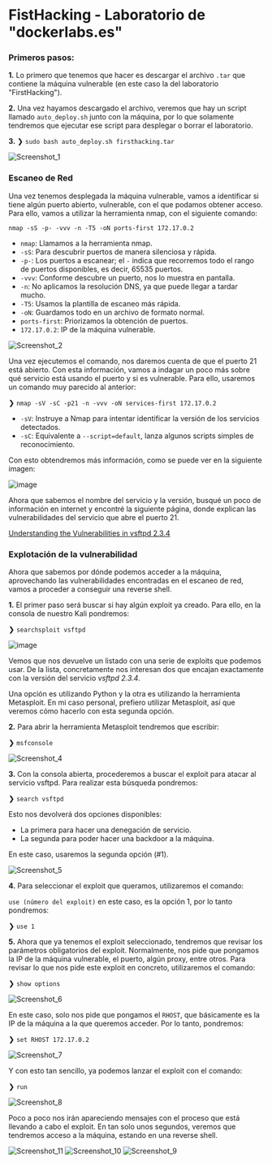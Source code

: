 # FistHacking - Laboratorio de "dockerlabs.es"

### Primeros pasos:
**1.** Lo primero que tenemos que hacer es descargar el archivo `.tar` que contiene la máquina vulnerable (en este caso la del laboratorio "FirstHacking").

**2.** Una vez hayamos descargado el archivo, veremos que hay un script llamado `auto_deploy.sh` junto con la máquina, por lo que solamente tendremos que ejecutar ese script para desplegar o borrar el laboratorio.

**3.** ❯ `sudo bash auto_deploy.sh firsthacking.tar`

![Screenshot_1](https://github.com/user-attachments/assets/795a3472-d151-4dfe-83df-275897639b98)

### Escaneo de Red

Una vez tenemos desplegada la máquina vulnerable, vamos a identificar si tiene algún puerto abierto, vulnerable, con el que podamos obtener acceso. Para ello, vamos a utilizar la herramienta nmap, con el siguiente comando:

`nmap -sS -p- -vvv -n -T5 -oN ports-first 172.17.0.2`

* `nmap`: Llamamos a la herramienta nmap.
* `-sS`:  Para descubrir puertos de manera silenciosa y rápida.
* `-p-`:  Los puertos a escanear; el `-` indica que recorremos todo el rango de puertos disponibles, es decir, 65535 puertos.
* `-vvv`: Conforme descubre un puerto, nos lo muestra en pantalla.
* `-n`: No aplicamos la resolución DNS, ya que puede llegar a tardar mucho.
* `-T5`: Usamos la plantilla de escaneo más rápida.
* `-oN`: Guardamos todo en un archivo de formato normal.
* `ports-first`: Priorizamos la obtención de puertos.
* `172.17.0.2`: IP de la máquina vulnerable.

![Screenshot_2](https://github.com/user-attachments/assets/828ea126-9af2-4f2a-8dae-ec0de382687b)

Una vez ejecutemos el comando, nos daremos cuenta de que el puerto 21 está abierto. Con esta información, vamos a indagar un poco más sobre qué servicio está usando el puerto y si es vulnerable. Para ello, usaremos un comando muy parecido al anterior:

❯ `nmap -sV -sC -p21 -n -vvv -oN services-first 172.17.0.2`

* `-sV`: Instruye a Nmap para intentar identificar la versión de los servicios detectados.
* `-sC`: Equivalente a `--script=default`, lanza algunos scripts simples de reconocimiento.

Con esto obtendremos más información, como se puede ver en la siguiente imagen: 

![image](https://github.com/user-attachments/assets/26279526-74a6-4235-9547-1519992f7703)

Ahora que sabemos el nombre del servicio y la versión, busqué un poco de información en internet y encontré la siguiente página, donde explican las vulnerabilidades del servicio que abre el puerto 21.

[Understanding the Vulnerabilities in vsftpd 2.3.4](https://medium.com/@S3Curiosity/understanding-the-vulnerabilities-in-vsftpd-2-3-4-f5e0b8317af5)

### Explotación de la vulnerabilidad

Ahora que sabemos por dónde podemos acceder a la máquina, aprovechando las vulnerabilidades encontradas en el escaneo de red, vamos a proceder a conseguir una reverse shell. 

**1.** El primer paso será buscar si hay algún exploit ya creado. Para ello, en la consola de nuestro Kali pondremos: 

❯ `searchsploit vsftpd`

![image](https://github.com/user-attachments/assets/02a9dd64-a432-46a7-8daf-649b4bc1ba01)


Vemos que nos devuelve un listado con una serie de exploits que podemos usar. De la lista, concretamente nos interesan dos que encajan exactamente con la versión del servicio *vsftpd 2.3.4*.

Una opción es utilizando Python y la otra es utilizando la herramienta Metasploit. En mi caso personal, prefiero utilizar Metasploit, así que veremos cómo hacerlo con esta segunda opción. 

**2.** Para abrir la herramienta Metasploit tendremos que escribir: 

❯ `msfconsole`

![Screenshot_4](https://github.com/user-attachments/assets/a73ea429-1824-48cd-b3b4-a8d84e34d3d3)


**3.** Con la consola abierta, procederemos a buscar el exploit para atacar al servicio vsftpd. Para realizar esta búsqueda pondremos:

❯ `search vsftpd`

Esto nos devolverá dos opciones disponibles: 

* La primera para hacer una denegación de servicio.
* La segunda para poder hacer una backdoor a la máquina.

En este caso, usaremos la segunda opción (#1).

![Screenshot_5](https://github.com/user-attachments/assets/dc50c913-f5fb-4ea4-b5a2-d760524341e7)


**4.** Para seleccionar el exploit que queramos, utilizaremos el comando:

`use (número del exploit)` en este caso, es la opción 1, por lo tanto pondremos:

❯ `use 1`

**5.** Ahora que ya tenemos el exploit seleccionado, tendremos que revisar los parámetros obligatorios del exploit. Normalmente, nos pide que pongamos la IP de la máquina vulnerable, el puerto, algún proxy, entre otros. Para revisar lo que nos pide este exploit en concreto, utilizaremos el comando: 

❯ `show options`

![Screenshot_6](https://github.com/user-attachments/assets/2bedba15-76c2-46e3-8c7e-d7810321a8ef)


En este caso, solo nos pide que pongamos el `RHOST`, que básicamente es la IP de la máquina a la que queremos acceder. Por lo tanto, pondremos: 

❯ `set RHOST 172.17.0.2`

![Screenshot_7](https://github.com/user-attachments/assets/23209a39-a19c-4732-8275-88345e61dffb)


Y con esto tan sencillo, ya podemos lanzar el exploit con el comando:

❯ `run`

![Screenshot_8](https://github.com/user-attachments/assets/c034f2da-74df-44c6-a0e8-c08a74fd6844)


Poco a poco nos irán apareciendo mensajes con el proceso que está llevando a cabo el exploit. En tan solo unos segundos, veremos que tendremos acceso a la máquina, estando en una reverse shell.

![Screenshot_11](https://github.com/user-attachments/assets/c50a22d9-62c7-4698-b895-3447dcadb72b)
![Screenshot_10](https://github.com/user-attachments/assets/2a4aec07-0a29-4ceb-9014-b02ff85c4d17)
![Screenshot_9](https://github.com/user-attachments/assets/e341d9ba-a5d6-4a96-958f-73c3940ee0aa)


